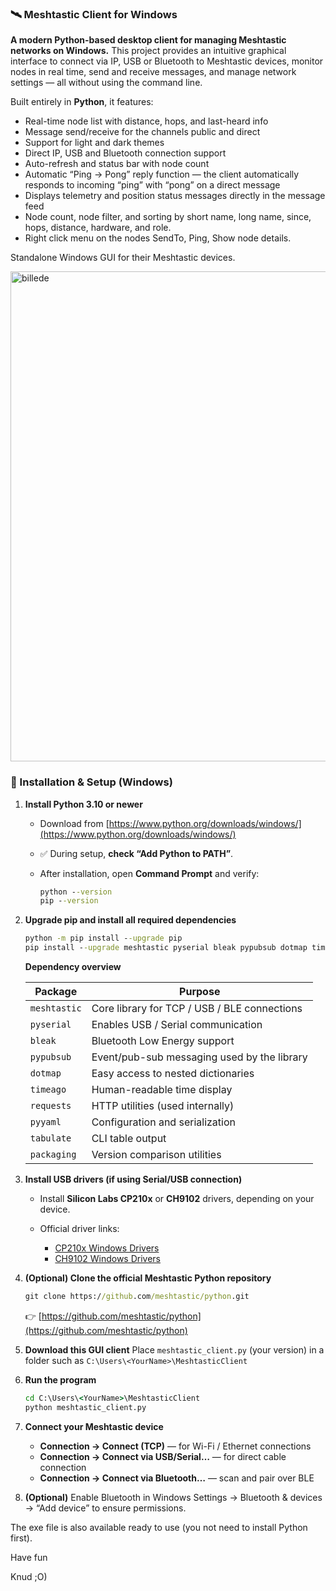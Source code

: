 ### 🛰️ Meshtastic Client for Windows

**A modern Python-based desktop client for managing Meshtastic networks on Windows.**
This project provides an intuitive graphical interface to connect via IP, USB or Bluetooth to Meshtastic devices, monitor nodes in real time, send and receive messages, and manage network settings — all without using the command line.

Built entirely in **Python**, it features:

* Real-time node list with distance, hops, and last-heard info
* Message send/receive for the channels public and direct
* Support for light and dark themes
* Direct IP, USB and Bluetooth connection support
* Auto-refresh and status bar with node count
* Automatic “Ping → Pong” reply function — the client automatically responds to incoming “ping” with “pong” on a direct message
* Displays telemetry and position status messages directly in the message feed
* Node count, node filter, and sorting by short name, long name, since, hops, distance, hardware, and role.
* Right click menu on the nodes SendTo, Ping, Show node details.

Standalone Windows GUI for their Meshtastic devices.

<img width="1423" height="784" alt="billede" src="https://github.com/user-attachments/assets/d553a760-7b45-41eb-bbcf-dfd6da4d6f7e" />


### 🧰 Installation & Setup (Windows)

1. **Install Python 3.10 or newer**

   * Download from [https://www.python.org/downloads/windows/](https://www.python.org/downloads/windows/)
   * ✅ During setup, **check “Add Python to PATH”**.
   * After installation, open **Command Prompt** and verify:

     ```cmd
     python --version
     pip --version
     ```

2. **Upgrade pip and install all required dependencies**

   ```cmd
   python -m pip install --upgrade pip
   pip install --upgrade meshtastic pyserial bleak pypubsub dotmap timeago requests pyyaml tabulate packaging
   ```

   **Dependency overview**

   | Package      | Purpose                                      |
   | ------------ | -------------------------------------------- |
   | `meshtastic` | Core library for TCP / USB / BLE connections |
   | `pyserial`   | Enables USB / Serial communication           |
   | `bleak`      | Bluetooth Low Energy support                 |
   | `pypubsub`   | Event/pub-sub messaging used by the library  |
   | `dotmap`     | Easy access to nested dictionaries           |
   | `timeago`    | Human-readable time display                  |
   | `requests`   | HTTP utilities (used internally)             |
   | `pyyaml`     | Configuration and serialization              |
   | `tabulate`   | CLI table output                             |
   | `packaging`  | Version comparison utilities                 |

3. **Install USB drivers (if using Serial/USB connection)**

   * Install **Silicon Labs CP210x** or **CH9102** drivers, depending on your device.
   * Official driver links:

     * [CP210x Windows Drivers](https://www.silabs.com/developers/usb-to-uart-bridge-vcp-drivers)
     * [CH9102 Windows Drivers](https://www.wch.cn/downloads/CH9102_Windows_Driver.html)

4. **(Optional) Clone the official Meshtastic Python repository**

   ```cmd
   git clone https://github.com/meshtastic/python.git
   ```

   👉 [https://github.com/meshtastic/python](https://github.com/meshtastic/python)

5. **Download this GUI client**
   Place `meshtastic_client.py` (your version) in a folder such as
   `C:\Users\<YourName>\MeshtasticClient`

6. **Run the program**

   ```cmd
   cd C:\Users\<YourName>\MeshtasticClient
   python meshtastic_client.py
   ```

7. **Connect your Meshtastic device**

   * **Connection → Connect (TCP)** — for Wi-Fi / Ethernet connections
   * **Connection → Connect via USB/Serial…** — for direct cable connection
   * **Connection → Connect via Bluetooth…** — scan and pair over BLE

8. **(Optional)** Enable Bluetooth in Windows Settings → Bluetooth & devices → “Add device” to ensure permissions.


The exe file is also available ready to use (you not need to install Python first).

Have fun

Knud ;O)
